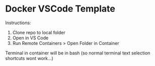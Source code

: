 # Docker VSCode Template

Instructions: 

1. Clone repo to local folder
2. Open in VS Code
3. Run Remote Containers > Open Folder in Container

Terminal in container will be in bash (so normal terminal text selection shortcuts wont work...)
